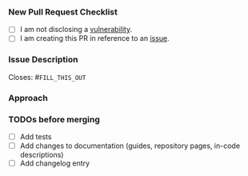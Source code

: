 ### New Pull Request Checklist
<!--
    Please check the following boxes [x] before submitting your issue.
    Click the "Preview" tab for better readability.
    Thanks for contributing to Parse Server!
-->

- [ ] I am not disclosing a [vulnerability](https://github.com/parse-community/parse-php-sdk/blob/master/SECURITY.md).
- [ ] I am creating this PR in reference to an [issue](https://github.com/parse-community/parse-php-sdk/issues?q=is%3Aissue).

### Issue Description
<!-- Add a brief description of the issue this PR solves. -->

Closes: #`FILL_THIS_OUT`

### Approach
<!-- Add a description of the approach in this PR. -->

### TODOs before merging
<!--
    Add TODOs that need to be completed before merging this PR.
    Delete TODOs that do not apply to this PR.
-->

- [ ] Add tests
- [ ] Add changes to documentation (guides, repository pages, in-code descriptions)
- [ ] Add changelog entry
